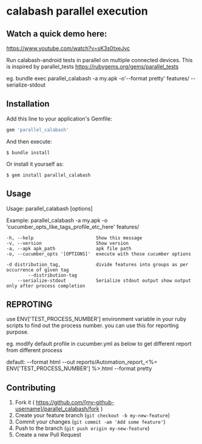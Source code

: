# calabash parallel execution

## Watch a quick demo here:

https://www.youtube.com/watch?v=sK3s0txeJvc


Run calabash-android tests in parallel on multiple connected devices. This is inspired by parallel_tests  https://rubygems.org/gems/parallel_tests

eg. bundle exec parallel_calabash -a my.apk -o'--format pretty' features/ --serialize-stdout

## Installation

Add this line to your application's Gemfile:

```ruby
gem 'parallel_calabash'
```

And then execute:

    $ bundle install

Or install it yourself as:

    $ gem install parallel_calabash

## Usage

Usage: parallel_calabash [options]

Example: parallel_calabash -a my.apk -o 'cucumber_opts_like_tags_profile_etc_here' features/


    -h, --help                       Show this message
    -v, --version                    Show version
    -a, --apk apk_path               apk file path
    -o, --cucumber_opts '[OPTIONS]'  execute with those cucumber options

    -d distribution_tag,             divide features into groups as per occurrence of given tag
            --distribution-tag
        --serialize-stdout           Serialize stdout output show output only after process completion
        
## REPROTING

use ENV['TEST_PROCESS_NUMBER'] environment variable in your ruby scripts to find out the process number. you can use this for reporting purpose.

eg. modify default profile in cucumber.yml as below to get different report from different process

default: --format html --out reports/Automation_report_<%= ENV['TEST_PROCESS_NUMBER'] %>.html --format pretty

## Contributing

1. Fork it ( https://github.com/[my-github-username]/parallel_calabash/fork )
2. Create your feature branch (`git checkout -b my-new-feature`)
3. Commit your changes (`git commit -am 'Add some feature'`)
4. Push to the branch (`git push origin my-new-feature`)
5. Create a new Pull Request
